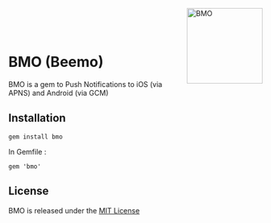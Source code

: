 <img src="https://raw.github.com/antoinelyset/bmo/master/bmo.png"
     alt="BMO"
     align="right"
     width="150px"/>

<br>
<br>
<br>

# BMO (Beemo)

BMO is a gem to Push Notifications to iOS (via APNS) and Android (via GCM)

## Installation

```
gem install bmo
```

In Gemfile :

```
gem 'bmo'
```

## License

BMO is released under the [MIT
License](http://www.opensource.org/licenses/MIT)

